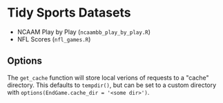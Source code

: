 # Tidy Sports Datasets

- NCAAM Play by Play (`ncaambb_play_by_play.R`)
- NFL Scores (`nfl_games.R`)

## Options

The `get_cache` function will store local verions of requests to a "cache" directory.
This defaults to `tempdir()`, but can be set to a custom directory with `options(EndGame.cache_dir = '<some dir>')`.
